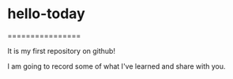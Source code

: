 # hello-today
================

It is my first repository on github!

I am going to record some of what I've learned and share with you.
